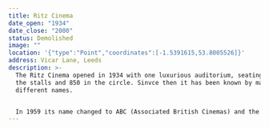 ```yaml
---
title: Ritz Cinema
date_open: "1934"
date_close: "2000"
status: Demolished
image: ""
location: '{"type":"Point","coordinates":[-1.5391615,53.8005526]}'
address: Vicar Lane, Leeds
description: >-
  The Ritz Cinema opened in 1934 with one luxurious auditorium, seating 1,100 in
  the stalls and 850 in the circle. Sinvce then it has been known by many
  different names.


  In 1959 its name changed to ABC (Associated British Cinemas) and the building was refurbsihed, ten years later in 1969 it was 'twinned', reopening in 1970 with two screens: ABC 1 & 2. In 1974 the larger screen, ABC 2, was split again into two.
---
```

